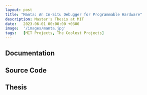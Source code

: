 ```yaml
---
layout: post
title: "Manta: An In-Situ Debugger for Programmable Hardware"
description: Master's Thesis at MIT
date:   2023-06-01 00:00:00 +0300
image:  '/images/manta.jpg'
tags:   [MIT Projects, The Coolest Projects]
---
```

## Documentation

## Source Code

## Thesis
<object data="../assets/thesis.pdf" width="1000" height="1000" type='application/pdf'></object>